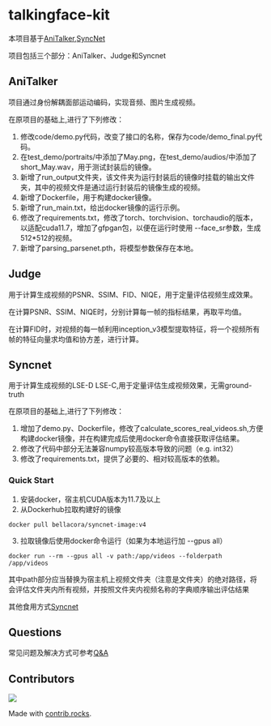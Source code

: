 # talkingface-kit

本项目基于[AniTalker](https://github.com/X-LANCE/AniTalker),[SyncNet](https://github.com/joonson/syncnet_python/tree/master)

项目包括三个部分：AniTalker、Judge和Syncnet


## AniTalker

项目通过身份解耦面部运动编码，实现音频、图片生成视频。

在原项目的基础上,进行了下列修改：

1. 修改code/demo.py代码，改变了接口的名称，保存为code/demo_final.py代码。
2. 在test_demo/portraits/中添加了May.png，在test_demo/audios/中添加了short_May.wav，用于测试封装后的镜像。
3. 新增了run_output文件夹，该文件夹为运行封装后的镜像时挂载的输出文件夹，其中的视频文件是通过运行封装后的镜像生成的视频。
4. 新增了Dockerfile，用于构建docker镜像。
5. 新增了run_main.txt，给出docker镜像的运行示例。
6. 修改了requirements.txt，修改了torch、torchvision、torchaudio的版本，以适配cuda11.7，增加了gfpgan包，以便在运行时使用 --face_sr参数，生成512*512的视频。
7. 新增了parsing_parsenet.pth，将模型参数保存在本地。

## Judge

用于计算生成视频的PSNR、SSIM、FID、NIQE，用于定量评估视频生成效果。

在计算PSNR、SSIM、NIQE时，分别计算每一帧的指标结果，再取平均值。

在计算FID时，对视频的每一帧利用inception_v3模型提取特征，将一个视频所有帧的特征向量求均值和协方差，进行计算。

## Syncnet

用于计算生成视频的LSE-D LSE-C,用于定量评估生成视频效果，无需ground-truth

在原项目的基础上,进行了下列修改：

1. 增加了demo.py、Dockerfile，修改了calculate_scores_real_videos.sh,方便构建docker镜像，并在构建完成后使用docker命令直接获取评估结果。
2. 修改了代码中部分无法兼容numpy较高版本导致的问题（e.g. int32）
3. 修改了requirements.txt，提供了必要的、相对较高版本的依赖。

### Quick Start

1. 安装docker，宿主机CUDA版本为11.7及以上
2. 从Dockerhub拉取构建好的镜像
```
docker pull bellacora/syncnet-image:v4
```
3. 拉取镜像后使用docker命令运行（如果为本地运行加 --gpus all）
```
docker run --rm --gpus all -v path:/app/videos --folderpath /app/videos
```
其中path部分应当替换为宿主机上视频文件夹（注意是文件夹）的绝对路径，将会评估文件夹内所有视频，并按照文件夹内视频名称的字典顺序输出评估结果

其他食用方式[Syncnet](https://github.com/RubyZh/talkingface-kit/blob/main/AniTalker-kit/syncnet_python/README.md)

## Questions

常见问题及解决方式可参考[Q&A](https://github.com/RubyZh/talkingface-kit/blob/main/AniTalker-kit/docs/Questions.md)

## Contributors

<a href="https://github.com/RubyZh/talkingface-kit/graphs/contributors">
  <img src="https://contrib.rocks/image?repo=RubyZh/talkingface-kit" />
</a>

Made with [contrib.rocks](https://contrib.rocks).